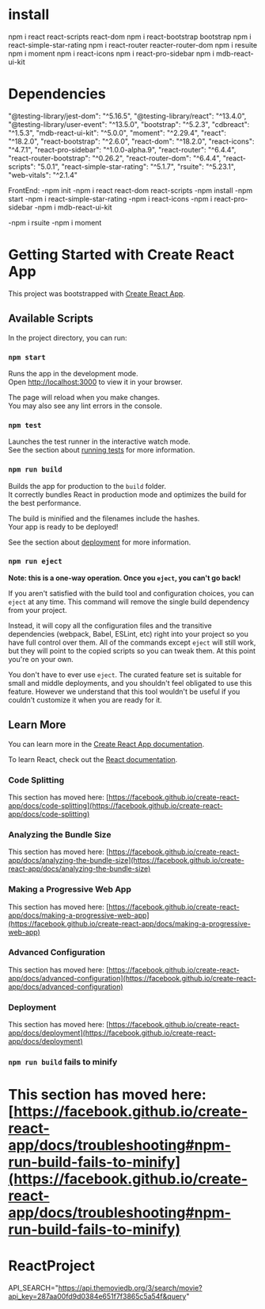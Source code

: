 
# install
npm i react react-scripts react-dom
npm i react-bootstrap bootstrap
npm i react-simple-star-rating
npm i react-router reacter-router-dom
npm i resuite
npm i moment
npm i react-icons 
npm i react-pro-sidebar
npm i mdb-react-ui-kit




# Dependencies
"@testing-library/jest-dom": "^5.16.5",
"@testing-library/react": "^13.4.0",
"@testing-library/user-event": "^13.5.0",
"bootstrap": "^5.2.3",
"cdbreact": "^1.5.3",
"mdb-react-ui-kit": "^5.0.0",
"moment": "^2.29.4",
"react": "^18.2.0",
"react-bootstrap": "^2.6.0",
"react-dom": "^18.2.0",
"react-icons": "^4.7.1",
"react-pro-sidebar": "^1.0.0-alpha.9",
"react-router": "^6.4.4",
"react-router-bootstrap": "^0.26.2",
"react-router-dom": "^6.4.4",
"react-scripts": "5.0.1",
"react-simple-star-rating": "^5.1.7",
"rsuite": "^5.23.1",
"web-vitals": "^2.1.4"

FrontEnd:
-npm init
-npm i react react-dom react-scripts
-npm install
-npm start
-npm i react-simple-star-rating
-npm i react-icons
-npm i react-pro-sidebar
-npm i mdb-react-ui-kit

-npm i rsuite
-npm i moment

# Getting Started with Create React App

This project was bootstrapped with [Create React App](https://github.com/facebook/create-react-app).

## Available Scripts

In the project directory, you can run:

### `npm start`

Runs the app in the development mode.\
Open [http://localhost:3000](http://localhost:3000) to view it in your browser.

The page will reload when you make changes.\
You may also see any lint errors in the console.

### `npm test`

Launches the test runner in the interactive watch mode.\
See the section about [running tests](https://facebook.github.io/create-react-app/docs/running-tests) for more information.

### `npm run build`

Builds the app for production to the `build` folder.\
It correctly bundles React in production mode and optimizes the build for the best performance.

The build is minified and the filenames include the hashes.\
Your app is ready to be deployed!

See the section about [deployment](https://facebook.github.io/create-react-app/docs/deployment) for more information.

### `npm run eject`

**Note: this is a one-way operation. Once you `eject`, you can't go back!**

If you aren't satisfied with the build tool and configuration choices, you can `eject` at any time. This command will remove the single build dependency from your project.

Instead, it will copy all the configuration files and the transitive dependencies (webpack, Babel, ESLint, etc) right into your project so you have full control over them. All of the commands except `eject` will still work, but they will point to the copied scripts so you can tweak them. At this point you're on your own.

You don't have to ever use `eject`. The curated feature set is suitable for small and middle deployments, and you shouldn't feel obligated to use this feature. However we understand that this tool wouldn't be useful if you couldn't customize it when you are ready for it.

## Learn More

You can learn more in the [Create React App documentation](https://facebook.github.io/create-react-app/docs/getting-started).

To learn React, check out the [React documentation](https://reactjs.org/).

### Code Splitting

This section has moved here: [https://facebook.github.io/create-react-app/docs/code-splitting](https://facebook.github.io/create-react-app/docs/code-splitting)

### Analyzing the Bundle Size

This section has moved here: [https://facebook.github.io/create-react-app/docs/analyzing-the-bundle-size](https://facebook.github.io/create-react-app/docs/analyzing-the-bundle-size)

### Making a Progressive Web App

This section has moved here: [https://facebook.github.io/create-react-app/docs/making-a-progressive-web-app](https://facebook.github.io/create-react-app/docs/making-a-progressive-web-app)

### Advanced Configuration

This section has moved here: [https://facebook.github.io/create-react-app/docs/advanced-configuration](https://facebook.github.io/create-react-app/docs/advanced-configuration)

### Deployment

This section has moved here: [https://facebook.github.io/create-react-app/docs/deployment](https://facebook.github.io/create-react-app/docs/deployment)

### `npm run build` fails to minify

# This section has moved here: [https://facebook.github.io/create-react-app/docs/troubleshooting#npm-run-build-fails-to-minify](https://facebook.github.io/create-react-app/docs/troubleshooting#npm-run-build-fails-to-minify)

# ReactProject

API_SEARCH="https://api.themoviedb.org/3/search/movie?api_key=287aa00fd9d0384e651f7f3865c5a54f&query"

